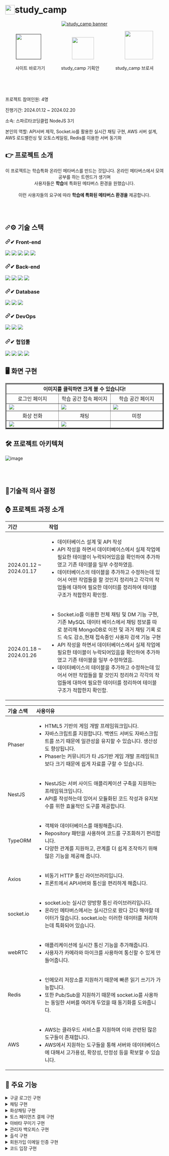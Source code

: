 <h1 style='display:flex;align-items:center;'>
<img src='./src/public/로고.png' width='30'>
study_camp
</h1>

<p align="center">
  <a href="" target="_blank" rel="noopener noreferrer"><img src="./src/public/배너.png"  alt="study_camp banner" 
/></a>
</p>

<p align='center'>
  <span>
    <a href='' target="_blank" rel="noopener noreferrer"><img src='./src/public/로고.png' width='80px'></a>
    &nbsp; &nbsp; &nbsp; &nbsp; &nbsp; &nbsp; &nbsp; &nbsp; &nbsp; &nbsp; &nbsp; &nbsp;
    <a href='https://www.notion.so/project-node/8d8e7706e9d143f89fcf1c27416fec08?pvs=4' target="_blank" rel="noopener noreferrer"><img src='./src/public/노션.png' width='70px'></a>
    &nbsp; &nbsp; &nbsp; &nbsp; &nbsp; &nbsp; &nbsp; &nbsp; &nbsp; &nbsp; &nbsp; &nbsp;
    <a href='https://www.notion.so/STUDY-CAMP-0e17e795a9334eb29a299ef40cba1f0d?pvs=4' target="_blank" rel="noopener noreferrer"><img src='./src/public/브로슈어.png' width='90px'></a>
  </span>
</p>
<p align='center'>
  사이트 바로가기
  &nbsp; &nbsp; &nbsp; &nbsp; &nbsp; &nbsp;
  study_camp 기획안
  &nbsp; &nbsp; &nbsp; &nbsp; &nbsp; &nbsp;
  study_camp 브로셔
  <br><br>
</p>

<p dir="auto"><br><br></p>

  프로젝트 참여인원: 4명
  
  진행기간: 2024.01.12 ~ 2024.02.20
  
  소속: 스파르타코딩클럽 NodeJS 3기
  
  본인의 역할: API서버 제작, Socket.io를 활용한 실시간 채팅 구현, AWS 서버 설계, AWS 로드밸런싱 및 오토스케일링, Redis를 이용한 서버 동기화

<h2>👉 프로젝트 소개</h2>
<p align='center'>
이 프로젝트는 학습특화 온라인 메타버스를 만드는 것입니다.
온라인 메타버스에서 모여 공부를 하는 트렌드가 생기며<br> 사용자들은  <b>학습</b>에 특화된 메타버스 환경을 원했습니다.
<br><br>
이런 사용자들의 요구에 따라 
<b>학습에 특화된 메타버스 환경을</b> 제공합니다.
<p dir="auto"><br><br></p>

<h2 tabindex="-1" dir="auto"><a id="user-content--기술-스택" class="anchor" aria-hidden="true" href="#-기술-스택"><svg class="octicon octicon-link" viewBox="0 0 16 16" version="1.1" width="16" height="16" aria-hidden="true"><path d="m7.775 3.275 1.25-1.25a3.5 3.5 0 1 1 4.95 4.95l-2.5 2.5a3.5 3.5 0 0 1-4.95 0 .751.751 0 0 1 .018-1.042.751.751 0 0 1 1.042-.018 1.998 1.998 0 0 0 2.83 0l2.5-2.5a2.002 2.002 0 0 0-2.83-2.83l-1.25 1.25a.751.751 0 0 1-1.042-.018.751.751 0 0 1-.018-1.042Zm-4.69 9.64a1.998 1.998 0 0 0 2.83 0l1.25-1.25a.751.751 0 0 1 1.042.018.751.751 0 0 1 .018 1.042l-1.25 1.25a3.5 3.5 0 1 1-4.95-4.95l2.5-2.5a3.5 3.5 0 0 1 4.95 0 .751.751 0 0 1-.018 1.042.751.751 0 0 1-1.042.018 1.998 1.998 0 0 0-2.83 0l-2.5 2.5a1.998 1.998 0 0 0 0 2.83Z"></path></svg></a><g-emoji class="g-emoji" alias="gear" fallback-src="https://github.githubassets.com/images/icons/emoji/unicode/2699.png">⚙</g-emoji> 기술 스택</h2>
<h3 tabindex="-1" dir="auto"><a id="user-content--frond-end" class="anchor" aria-hidden="true" href="#-frond-end"><svg class="octicon octicon-link" viewBox="0 0 16 16" version="1.1" width="16" height="16" aria-hidden="true"><path d="m7.775 3.275 1.25-1.25a3.5 3.5 0 1 1 4.95 4.95l-2.5 2.5a3.5 3.5 0 0 1-4.95 0 .751.751 0 0 1 .018-1.042.751.751 0 0 1 1.042-.018 1.998 1.998 0 0 0 2.83 0l2.5-2.5a2.002 2.002 0 0 0-2.83-2.83l-1.25 1.25a.751.751 0 0 1-1.042-.018.751.751 0 0 1-.018-1.042Zm-4.69 9.64a1.998 1.998 0 0 0 2.83 0l1.25-1.25a.751.751 0 0 1 1.042.018.751.751 0 0 1 .018 1.042l-1.25 1.25a3.5 3.5 0 1 1-4.95-4.95l2.5-2.5a3.5 3.5 0 0 1 4.95 0 .751.751 0 0 1-.018 1.042.751.751 0 0 1-1.042.018 1.998 1.998 0 0 0-2.83 0l-2.5 2.5a1.998 1.998 0 0 0 0 2.83Z"></path></svg></a><g-emoji class="g-emoji" alias="heavy_check_mark" fallback-src="https://github.githubassets.com/images/icons/emoji/unicode/2714.png">✔</g-emoji> Front-end</h3>
<div dir="auto">
<img src="https://img.shields.io/badge/phaser-F7DF1E?style=for-the-badge">
<img src="https://img.shields.io/badge/HTML5-E34F26?style=for-the-badge&logo=HTML5&logoColor=white">
<img src="https://img.shields.io/badge/CSS3-1572B6?style=for-the-badge&logo=CSS3&logoColor=white">
<img src="https://img.shields.io/badge/JavaScript-F7DF1E?style=for-the-badge&logo=JavaScript&logoColor=white">
<img src="https://img.shields.io/badge/Axios-5A29E4?style=for-the-badge&logo=Axios&logoColor=white">
</div>
<h3 tabindex="-1" dir="auto"><a id="user-content--back-end" class="anchor" aria-hidden="true" href="#-back-end"><svg class="octicon octicon-link" viewBox="0 0 16 16" version="1.1" width="16" height="16" aria-hidden="true"><path d="m7.775 3.275 1.25-1.25a3.5 3.5 0 1 1 4.95 4.95l-2.5 2.5a3.5 3.5 0 0 1-4.95 0 .751.751 0 0 1 .018-1.042.751.751 0 0 1 1.042-.018 1.998 1.998 0 0 0 2.83 0l2.5-2.5a2.002 2.002 0 0 0-2.83-2.83l-1.25 1.25a.751.751 0 0 1-1.042-.018.751.751 0 0 1-.018-1.042Zm-4.69 9.64a1.998 1.998 0 0 0 2.83 0l1.25-1.25a.751.751 0 0 1 1.042.018.751.751 0 0 1 .018 1.042l-1.25 1.25a3.5 3.5 0 1 1-4.95-4.95l2.5-2.5a3.5 3.5 0 0 1 4.95 0 .751.751 0 0 1-.018 1.042.751.751 0 0 1-1.042.018 1.998 1.998 0 0 0-2.83 0l-2.5 2.5a1.998 1.998 0 0 0 0 2.83Z"></path></svg></a><g-emoji class="g-emoji" alias="heavy_check_mark" fallback-src="https://github.githubassets.com/images/icons/emoji/unicode/2714.png">✔</g-emoji> Back-end</h3>
<div dir="auto">
<img src="https://img.shields.io/badge/Node.js-339933?style=for-the-badge&logo=Node.js&logoColor=white">
<img src="https://img.shields.io/badge/NestJS-E0234E?style=for-the-badge&logo=NestJS&logoColor=white">
<img src="https://img.shields.io/badge/Typeorm-262627?style=for-the-badge&logo=Typeorm&logoColor=white">
<img src="https://img.shields.io/badge/TypeScript-3178C6?style=for-the-badge&logo=TypeScript&logoColor=white">
</div>
<h3 tabindex="-1" dir="auto"><a id="user-content--back-end" class="anchor" aria-hidden="true" href="#-back-end"><svg class="octicon octicon-link" viewBox="0 0 16 16" version="1.1" width="16" height="16" aria-hidden="true"><path d="m7.775 3.275 1.25-1.25a3.5 3.5 0 1 1 4.95 4.95l-2.5 2.5a3.5 3.5 0 0 1-4.95 0 .751.751 0 0 1 .018-1.042.751.751 0 0 1 1.042-.018 1.998 1.998 0 0 0 2.83 0l2.5-2.5a2.002 2.002 0 0 0-2.83-2.83l-1.25 1.25a.751.751 0 0 1-1.042-.018.751.751 0 0 1-.018-1.042Zm-4.69 9.64a1.998 1.998 0 0 0 2.83 0l1.25-1.25a.751.751 0 0 1 1.042.018.751.751 0 0 1 .018 1.042l-1.25 1.25a3.5 3.5 0 1 1-4.95-4.95l2.5-2.5a3.5 3.5 0 0 1 4.95 0 .751.751 0 0 1-.018 1.042.751.751 0 0 1-1.042.018 1.998 1.998 0 0 0-2.83 0l-2.5 2.5a1.998 1.998 0 0 0 0 2.83Z"></path></svg></a><g-emoji class="g-emoji" alias="heavy_check_mark" fallback-src="https://github.githubassets.com/images/icons/emoji/unicode/2714.png">✔</g-emoji> Database</h3>
<div dir="auto">
<img src="https://img.shields.io/badge/MySQL-4479A1?style=for-the-badge&logo=MySQL&logoColor=white">
<img src="https://img.shields.io/badge/Amazon RDS-527FFF?style=for-the-badge&logo=Amazon RDS&logoColor=white">
<img src="https://img.shields.io/badge/Redis-DC382D?style=for-the-badge&logo=Redis&logoColor=white">
</div>
<h3 tabindex="-1" dir="auto"><a id="user-content--dev-tools" class="anchor" aria-hidden="true" href="#-dev-tools"><svg class="octicon octicon-link" viewBox="0 0 16 16" version="1.1" width="16" height="16" aria-hidden="true"><path d="m7.775 3.275 1.25-1.25a3.5 3.5 0 1 1 4.95 4.95l-2.5 2.5a3.5 3.5 0 0 1-4.95 0 .751.751 0 0 1 .018-1.042.751.751 0 0 1 1.042-.018 1.998 1.998 0 0 0 2.83 0l2.5-2.5a2.002 2.002 0 0 0-2.83-2.83l-1.25 1.25a.751.751 0 0 1-1.042-.018.751.751 0 0 1-.018-1.042Zm-4.69 9.64a1.998 1.998 0 0 0 2.83 0l1.25-1.25a.751.751 0 0 1 1.042.018.751.751 0 0 1 .018 1.042l-1.25 1.25a3.5 3.5 0 1 1-4.95-4.95l2.5-2.5a3.5 3.5 0 0 1 4.95 0 .751.751 0 0 1-.018 1.042.751.751 0 0 1-1.042.018 1.998 1.998 0 0 0-2.83 0l-2.5 2.5a1.998 1.998 0 0 0 0 2.83Z"></path></svg></a><g-emoji class="g-emoji" alias="heavy_check_mark" fallback-src="https://github.githubassets.com/images/icons/emoji/unicode/2714.png">✔</g-emoji> DevOps</h3>
<div dir="auto">
<img src="https://img.shields.io/badge/Amazon EC2-FF9900?style=for-the-badge&logo=Amazon EC2&logoColor=white">
<img src="https://img.shields.io/badge/Amazon CloudWatch-FF4F8B?style=for-the-badge&logo=Amazon CloudWatch&logoColor=white">
<img src="https://img.shields.io/badge/AWS ElastiCache-FF9900?style=for-the-badge&logo=AWS ElastiCache&logoColor=white">
</div>
<h3 tabindex="-1" dir="auto"><a id="user-content--dev-tools" class="anchor" aria-hidden="true" href="#-dev-tools"><svg class="octicon octicon-link" viewBox="0 0 16 16" version="1.1" width="16" height="16" aria-hidden="true"><path d="m7.775 3.275 1.25-1.25a3.5 3.5 0 1 1 4.95 4.95l-2.5 2.5a3.5 3.5 0 0 1-4.95 0 .751.751 0 0 1 .018-1.042.751.751 0 0 1 1.042-.018 1.998 1.998 0 0 0 2.83 0l2.5-2.5a2.002 2.002 0 0 0-2.83-2.83l-1.25 1.25a.751.751 0 0 1-1.042-.018.751.751 0 0 1-.018-1.042Zm-4.69 9.64a1.998 1.998 0 0 0 2.83 0l1.25-1.25a.751.751 0 0 1 1.042.018.751.751 0 0 1 .018 1.042l-1.25 1.25a3.5 3.5 0 1 1-4.95-4.95l2.5-2.5a3.5 3.5 0 0 1 4.95 0 .751.751 0 0 1-.018 1.042.751.751 0 0 1-1.042.018 1.998 1.998 0 0 0-2.83 0l-2.5 2.5a1.998 1.998 0 0 0 0 2.83Z"></path></svg></a><g-emoji class="g-emoji" alias="heavy_check_mark" fallback-src="https://github.githubassets.com/images/icons/emoji/unicode/2714.png">✔</g-emoji> 협업툴</h3>
<div dir="auto">
<img src="https://img.shields.io/badge/Git-F05032?style=for-the-badge&logo=Git&logoColor=white">
<img src="https://img.shields.io/badge/GitHub-181717?style=for-the-badge&logo=GitHub&logoColor=white">
<img src="https://img.shields.io/badge/Slack-4A154B?style=for-the-badge&logo=Slack&logoColor=white">
<img src="https://img.shields.io/badge/Notion-000000?style=for-the-badge&logo=Notion&logoColor=white">
</div>

<h2> 🖥 화면 구현 </h2>
<table border="3">
  <tbody>
  <tr align="center">
    <td colspan=3><b>이미지를 클릭하면 크게 볼 수 있습니다!</b></td>
  </tr>
  <tr align="center">
    <td width="300">로그인 페이지</td>
    <td width="300">학습 공간 접속 페이지</td>
    <td width="300">학습 공간 페이지</td>
  </tr>
  <tr>
    <td><img src='./src/public/로그인 페이지.png'></td>
    <td><img src='./src/public/학습 공간 접속 페이지.png'></td>
    <td><img src='./src/public/학습 공간 페이지.png'></td>
  </tr>
  <tr align="center">
    <td>화상 전화</td>
    <td>채팅</td>
    <td>미정</td>
  </tr>
  <tr>
    <td><img src='./src/public/화상전화.png'></td>
    <td><img src='./src/public/채팅.png'></td>
    <td><img src=''></td>
  </tr>
  </tbody>
</table>

<h2>🛠</g-emoji> 프로젝트 아키텍쳐</h2>

![image](./src/public/아키텍쳐.png)

<p dir="auto"><br><br></p>

<h2><g-emoji class="g-emoji" alias="memo" fallback-src="https://github.githubassets.com/images/icons/emoji/unicode/1f4dd.png">📝</g-emoji>기술적 의사 결정 </h2>

<h2>⌚ 프로젝트 과정 소개</h2>

<table>
<thead>
<tr>
<th align="left"><strong>기간</strong></th>
<th align="left"><strong>작업</strong></th>
</tr>
</thead>
<tbody>
<tr>
<td align="left">2024.01.12 ~ 2024.01.17</td>
<td align="left">
  <ul>
    <li>
      데이터베이스 설계 및 API 작성
    </li>
    <li>
      API 작성을 하면서 데이터베이스에서 실제 작업에 필요한 테이블이 누락되어있음을 확인하여 추가하였고 기존 테이블을 일부 수정하였음.
    </li>
    <li>
      데이터베이스의 테이블을 추가하고 수정하는데 있어서 어떤 작업들을 할 것인지 정리하고 각각의 작업들에 대하여 필요한 데이터를 정리하여 테이블 구조가 적합한지 확인함.
    </li>
  </ul>
  </td>
</tr>
  <tr>
<td align="left">2024.01.18 ~ 2024.01.26</td>
<td align="left">
  <ul>
    <li>
      Socket.io를 이용한 전체 채팅 및 DM 기능 구현, 기존 MySQL 데이터 베이스에서 채팅 정보를 따로 분리해 MongoDB로 이전 및 과거 채팅 기록 로드 속도 감소,현재 접속중인 사용자 검색 기능 구현
    </li>
    <li>
      API 작성을 하면서 데이터베이스에서 실제 작업에 필요한 테이블이 누락되어있음을 확인하여 추가하였고 기존 테이블을 일부 수정하였음.
    </li>
    <li>
      데이터베이스의 테이블을 추가하고 수정하는데 있어서 어떤 작업들을 할 것인지 정리하고 각각의 작업들에 대하여 필요한 데이터를 정리하여 테이블 구조가 적합한지 확인함.
    </li>
  </ul>
  </td>
</tr>
</tbody>
</table>


<table>
<thead>
<tr>
<th align="left"><strong>기술 스택</strong></th>
<th align="left"><strong>사용이유</strong></th>
</tr>
</thead>
<tbody>
<tr>
<td align="left">Phaser</td>
<td align="left">
  <ul>
    <li>
      HTML5 기반의 게임 개발 프레임워크입니다.
    </li>
    <li>
      자바스크립트를 지원합니다. 백엔드 서버도 자바스크립트를 쓰기 때문에 일관성을 유지할 수 있습니다. 생산성도 향상됩니다.
    </li>
    <li>
      Phaser는 커뮤니티가 타 JS기반 게임 개발 프레임워크 보다 크기 때문에 쉽게 자료를 구할 수 있습니다.
    </li>
  </ul>
  </td>
</tr>
<tr>
<td align="left">NestJS</td>
<td align="left">
  <ul>
    <li>
      NestJS는 서버 사이드 애플리케이션 구축을 지원하는 프레임워크입니다.
    </li>
    <li>
      API를 작성하는데 있어서 모듈화된 코드 작성과 유지보수를 위한 효율적인 도구를 제공합니다.
    </li>
  </ul>
  </td>
</tr>
<tr>
<td align="left">TypeORM</td>
<td align="left">
   <ul>
    <li> 
      객체와 데이터베이스를 매핑해줍니다. 
    </li>
    <li>
      Repository 패턴을 사용하여 코드를 구조화하기 편리합니다.
    </li>
    <li>
      다양한 관계를 지원하고, 관계를 더 쉽게 조작하기 위해 많은 기능을 제공해 줍니다.
    </li>
  </ul>
 </td>
</tr>
<tr>
<td align="left">Axios</td>
<td align="left">
  <ul>
    <li> 
      비동기 HTTP 통신 라이브러리입니다.
    </li>
    <li>
      프론트에서 API서버와 통신을 편리하게 해줍니다.
    </li>
  </ul>
 </td>
</tr>
<tr>
<td align="left">socket.io</td>
<td align="left">
  <ul>
    <li>
      socket.io는 실시간 양방향 통신 라이브러리입니다.
    </li>
    <li>
      온라인 메타버스에서는 실시간으로 왔다 갔다 해야할 데이터가 많습니다. socket.io는 이러한 데이터를 처리하는데 특화되어 있습니다.
    </li>
  </ul>
  </td>
</tr>
<tr>
<td align="left">webRTC</td>
<td align="left">
  <ul>
    <li>
      애플리케이션에 실시간 통신 기능을 추가해줍니다.
    </li>
    <li>
      사용자가 카메라와 마이크를 사용하여 통신할 수 있게 만들어줍니다.
    </li>
  </ul>
  </td>
</tr>
<tr>
<td align="left">Redis</td>
<td align="left">
   <ul>
   <li>
   인메모리 저장소를 지원하기 때문에 빠른 읽기 쓰기가 가능합니다.
   </li>
    <li> 
      또한 Pub/Sub을 지원하기 때문에 socket.io를 사용하는 동일한 서버를 여러개 두었을 때 동기화를 도와줍니다.
    </li>
  </ul>
</td>
</tr>
<tr>
<td align="left">AWS</td>
<td align="left">
  <ul>
    <li>
      AWS는 클라우드 서비스를 지원하며 이와 관련된 많은 도구들이 존재합니다.
    </li>
    <li>
      AWS에서 지원하는 도구들을 통해 서버와 데이터베이스에 대해서 고가용성, 확장성, 안정성 등을 확보할 수 있습니다.
    </li>
  </ul>
  </td>
</tr>
</tbody>
</table>

<h2>🔎 주요 기능</h2>
<details>
  <ul>
    <li>
    PassportStrategy를 통해 구글 인증 전략을 구현했습니다.<br/>
    구글 계정으로 회원가입과 로그인이 가능합니다.
    </li>
      <image src="./src/public/구글 로그인.png"></image>
  </ul>
  <summary>
    구글 로그인 구현
  </summary>
</details>
<details>
  <ul>
    <li>
    Socket.io를 통해 실시간 채팅을 구현했습니다.<br/>
    전체 채팅과 다이렉트 메시지를 지원합니다.<br/>
    과거의 채팅도 볼 수 있습니다.<br/>
    </li>
      <image src="./src/public/다이렉트 메세지.png"></image>
  </ul>
  <summary>
    채팅 구현
  </summary>
</details>
<details>
  <ul>
    <li>
    사진필요!<br>
    Socket.io와 WebRTC를 이용해 실시간 화상채팅을 구현했습니다.
    </li>
      <image src=""></image>
  </ul>
  <summary>
    화상채팅 구현
  </summary>
</details>
<details>
  <ul>
    <li>
    온라인 메타버스를 생성할 때 결제기능을 구현했습니다.<br />
    토스페이먼츠의 API를 이용하였습니다.
    </li>
      <image src="./src/public/토스 결제창.png"></image>
  </ul>
  <summary>
    토스 페이먼츠 결제 구현
  </summary>
</details>
<details>
  <ul>
    <li>
    캐릭터를 꾸밀 수 있도록 꾸미기 기능을 넣었습니다.<br />
    헤어, 옷, 피부, 얼굴을 꾸밀 수 있습니다.
    </li>
      <image src="./src/public/꾸미기.png"></image>
  </ul>
  <summary>
    아바타 꾸미기 구현
  </summary>
</details>
<details>
  <ul>
    <li>
    학습 공간 관리자를 위한 백오피스 기능을 넣었습니다.<br />
    학습 공간에서의 동시 접속자 수와 결제 목록, 날짜별 매출을 볼 수 있습니다.
    </li>
      <image src="./src/public/백오피스.png"></image>
  </ul>
  <summary>
    관리자 백오피스 구현
  </summary>
</details>
<details>
  <ul>
    <li>
    학습 공간에 입장시 자동으로 출석체크가 되며 퇴장할때 자동으로 공부 누적시간을 계산해 줍니다.
    </li>
      <image src="./src/public/출석보기.png"></image>
  </ul>
  <summary>
    출석 구현
  </summary>
</details>
<details>
  <ul>
    <li>
    회원가입시 이메일을 통해 유효한 숫자 6자리를 입력해야 정상적으로 회원 가입이 되게 만들었습니다.
    </li>
      <image src="./src/public/이메일인증.png"></image>
  </ul>
  <summary>
    회원가입 이메일 인증 구현
  </summary>
</details>
<details>
  <ul>
    <li>
    학습 공간에서 주기적으로 갱신되는 코드를 통해 입장 가능합니다.
    </li>
      <image src="./src/public/코드입장.png"></image>
  </ul>
  <summary>
    코드 입장 구현
  </summary>
</details>

